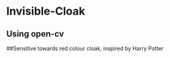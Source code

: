# Invisible-Cloak

## Using open-cv

##Sensitive towards red colour cloak, inspired by Harry Potter
